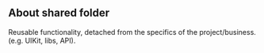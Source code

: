 ## About shared folder
Reusable functionality, detached from the specifics of the project/business.(e.g. UIKit, libs, API).